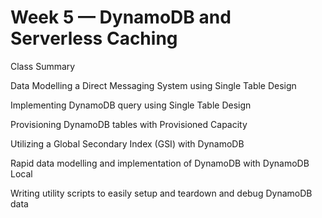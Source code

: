 # Week 5 — DynamoDB and Serverless Caching

Class Summary

Data Modelling a Direct Messaging System using Single Table Design

Implementing DynamoDB query using Single Table Design

Provisioning DynamoDB tables with Provisioned Capacity

Utilizing a Global Secondary Index (GSI) with DynamoDB

Rapid data modelling and implementation of DynamoDB with DynamoDB Local

Writing utility scripts to easily setup and teardown and debug DynamoDB data
